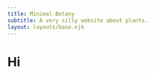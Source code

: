 ```yaml
---
title: Minimal Botany
subtitle: A very silly website about plants.
layout: layouts/base.njk
---
```


# Hi
